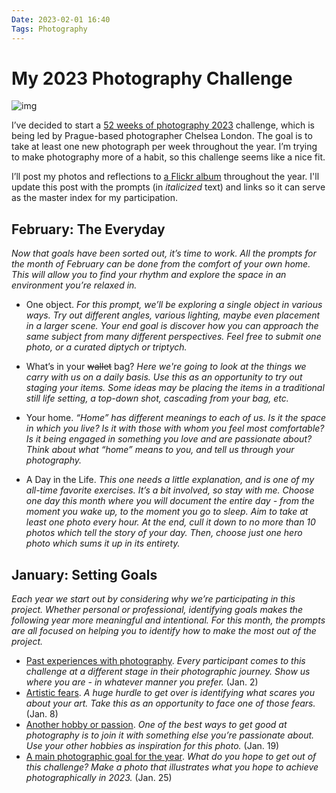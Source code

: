 ```yaml
---
Date: 2023-02-01 16:40
Tags: Photography
---
```


# My 2023 Photography Challenge

![img](https://cdn.some.pics/mihobu/641a058c2117e.jpg)

I’ve decided to start a [52 weeks of photography 2023](https://www.clondon.me/blog/52-2023) challenge, which is being led by Prague-based photographer Chelsea London. The goal is to take at least one new photograph per week throughout the year. I’m trying to make photography more of a habit, so this challenge seems like a nice fit.

I’ll post my photos and reflections to [a Flickr album](https://www.flickr.com/photos/mihobu/albums/72177720305599640) throughout the year. I'll update this post with the prompts (in *italicized* text) and links so it can serve as the master index for my participation.

## February: The Everyday

*Now that goals have been sorted out, it’s time to work. All the prompts for the month of February can be done from the comfort of your own home. This will allow you to find your rhythm and explore the space in an environment you’re relaxed in.*

- One object. *For this prompt, we’ll be exploring a single object in various ways. Try out different angles, various lighting, maybe even placement in a larger scene. Your end goal is discover how you can approach the same subject from many different perspectives. Feel free to submit one photo, or a curated diptych or triptych.*

- What’s in your ~~wallet~~ bag? *Here we're going to look at the things we carry with us on a daily basis. Use this as an opportunity to try out staging your items. Some ideas may be placing the items in a traditional still life setting, a top-down shot, cascading from your bag, etc.*

- Your home. *“Home” has different meanings to each of us. Is it the space in which you live? Is it with those with whom you feel most comfortable? Is it being engaged in something you love and are passionate about? Think about what “home” means to you, and tell us through your photography.*

- A Day in the Life. *This one needs a little explanation, and is one of my all-time favorite exercises. It’s a bit involved, so stay with me. Choose one day this month where you will document the entire day - from the moment you wake up, to the moment you go to sleep. Aim to take at least one photo every hour. At the end, cull it down to no more than 10 photos which tell the story of your day. Then, choose just one hero photo which sums it up in its entirety.*

## January: Setting Goals

*Each year we start out by considering why we’re participating in this project. Whether personal or professional, identifying goals makes the following year more meaningful and intentional. For this month, the prompts are all focused on helping you to identify how to make the most out of the project.*

  - [Past experiences with photography](https://www.flickr.com/photos/mihobu/52603438696/in/album-72177720304836703/). *Every participant comes to this challenge at a different stage in their photographic journey. Show us where you are - in whatever manner you prefer.* (Jan. 2)
  - [Artistic fears](https://www.flickr.com/photos/mihobu/52615716026/in/album-72177720304836703/). *A huge hurdle to get over is identifying what scares you about your art. Take this as an opportunity to face one of those fears.* (Jan. 8)
  - [Another hobby or passion](https://www.flickr.com/photos/mihobu/52654406614/in/album-72177720304836703/). *One of the best ways to get good at photography is to join it with something else you’re passionate about. Use your other hobbies as inspiration for this photo.* (Jan. 19)
  - [A main photographic goal for the year](https://www.flickr.com/photos/mihobu/52654429239/in/album-72177720304836703/). *What do you hope to get out of this challenge? Make a photo that illustrates what you hope to achieve photographically in 2023.* (Jan. 25)
